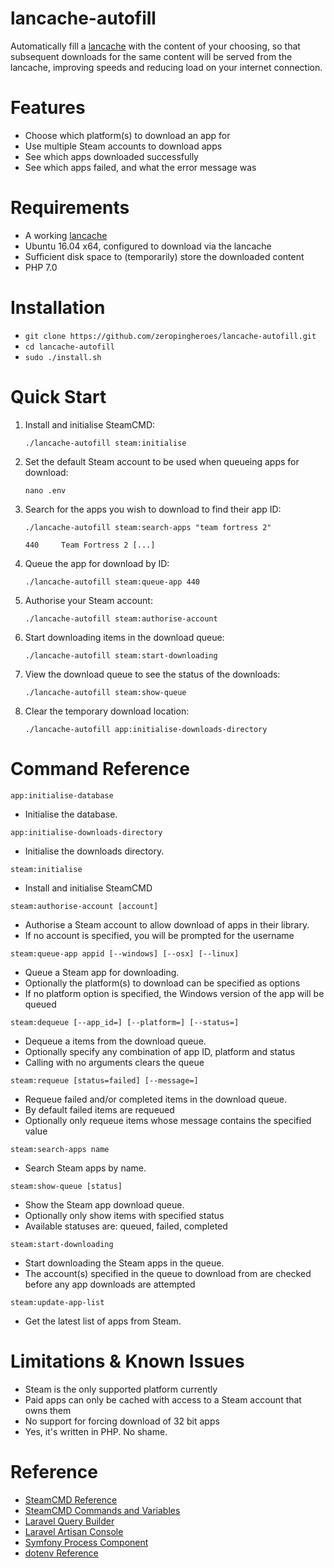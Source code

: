 # lancache-autofill
Automatically fill a [lancache](https://github.com/zeropingheroes/lancache) with the content of your choosing, so that subsequent downloads for the same content will be served from the lancache, improving speeds and reducing load on your internet connection.

# Features
* Choose which platform(s) to download an app for
* Use multiple Steam accounts to download apps
* See which apps downloaded successfully
* See which apps failed, and what the error message was

# Requirements
* A working [lancache](https://github.com/zeropingheroes/lancache)
* Ubuntu 16.04 x64, configured to download via the lancache
* Sufficient disk space to (temporarily) store the downloaded content
* PHP 7.0

# Installation
* `git clone https://github.com/zeropingheroes/lancache-autofill.git`
* `cd lancache-autofill`
* `sudo ./install.sh`

# Quick Start
1. Install and initialise SteamCMD:

    `./lancache-autofill steam:initialise`

2. Set the default Steam account to be used when queueing apps for download:

    `nano .env`

3. Search for the apps you wish to download to find their app ID:

	`./lancache-autofill steam:search-apps "team fortress 2"`
	
	`440     Team Fortress 2
	[...]`

4. Queue the app for download by ID:

    `./lancache-autofill steam:queue-app 440`

5. Authorise your Steam account:

    `./lancache-autofill steam:authorise-account`

6. Start downloading items in the download queue:

    `./lancache-autofill steam:start-downloading`

7. View the download queue to see the status of the downloads:

    `./lancache-autofill steam:show-queue`

8. Clear the temporary download location:

    `./lancache-autofill app:initialise-downloads-directory`

# Command Reference
`app:initialise-database`

* Initialise the database.

`app:initialise-downloads-directory`

* Initialise the downloads directory.

`steam:initialise`

* Install and initialise SteamCMD

`steam:authorise-account [account]`

* Authorise a Steam account to allow download of apps in their library.
* If no account is specified, you will be prompted for the username

`steam:queue-app appid [--windows] [--osx] [--linux]`

* Queue a Steam app for downloading.
* Optionally the platform(s) to download can be specified as options
* If no platform option is specified, the Windows version of the app will be queued

`steam:dequeue [--app_id=] [--platform=] [--status=]`

* Dequeue a items from the download queue.
* Optionally specify any combination of app ID, platform and status
* Calling with no arguments clears the queue

`steam:requeue [status=failed] [--message=]`

* Requeue failed and/or completed items in the download queue.
* By default failed items are requeued
* Optionally only requeue items whose message contains the specified value

`steam:search-apps name`

* Search Steam apps by name.

`steam:show-queue [status]`

* Show the Steam app download queue.
* Optionally only show items with specified status
* Available statuses are: queued, failed, completed

`steam:start-downloading`

* Start downloading the Steam apps in the queue.
* The account(s) specified in the queue to download from are checked before any app downloads are attempted

`steam:update-app-list`

* Get the latest list of apps from Steam.

# Limitations & Known Issues
* Steam is the only supported platform currently
* Paid apps can only be cached with access to a Steam account that owns them
* No support for forcing download of 32 bit apps
* Yes, it's written in PHP. No shame.

# Reference

* [SteamCMD Reference](https://developer.valvesoftware.com/wiki/SteamCMD)
* [SteamCMD Commands and Variables](https://github.com/dgibbs64/SteamCMD-Commands-List/blob/master/steamcmdcommands.txt)
* [Laravel Query Builder](https://laravel.com/docs/5.5/queries)
* [Laravel Artisan Console](https://laravel.com/docs/5.5/artisan)
* [Symfony Process Component](http://symfony.com/doc/current/components/process.html)
* [dotenv Reference](https://github.com/vlucas/phpdotenv/blob/master/README.md)
